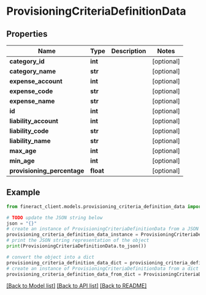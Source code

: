 # ProvisioningCriteriaDefinitionData


## Properties

Name | Type | Description | Notes
------------ | ------------- | ------------- | -------------
**category_id** | **int** |  | [optional] 
**category_name** | **str** |  | [optional] 
**expense_account** | **int** |  | [optional] 
**expense_code** | **str** |  | [optional] 
**expense_name** | **str** |  | [optional] 
**id** | **int** |  | [optional] 
**liability_account** | **int** |  | [optional] 
**liability_code** | **str** |  | [optional] 
**liability_name** | **str** |  | [optional] 
**max_age** | **int** |  | [optional] 
**min_age** | **int** |  | [optional] 
**provisioning_percentage** | **float** |  | [optional] 

## Example

```python
from fineract_client.models.provisioning_criteria_definition_data import ProvisioningCriteriaDefinitionData

# TODO update the JSON string below
json = "{}"
# create an instance of ProvisioningCriteriaDefinitionData from a JSON string
provisioning_criteria_definition_data_instance = ProvisioningCriteriaDefinitionData.from_json(json)
# print the JSON string representation of the object
print(ProvisioningCriteriaDefinitionData.to_json())

# convert the object into a dict
provisioning_criteria_definition_data_dict = provisioning_criteria_definition_data_instance.to_dict()
# create an instance of ProvisioningCriteriaDefinitionData from a dict
provisioning_criteria_definition_data_from_dict = ProvisioningCriteriaDefinitionData.from_dict(provisioning_criteria_definition_data_dict)
```
[[Back to Model list]](../README.md#documentation-for-models) [[Back to API list]](../README.md#documentation-for-api-endpoints) [[Back to README]](../README.md)


